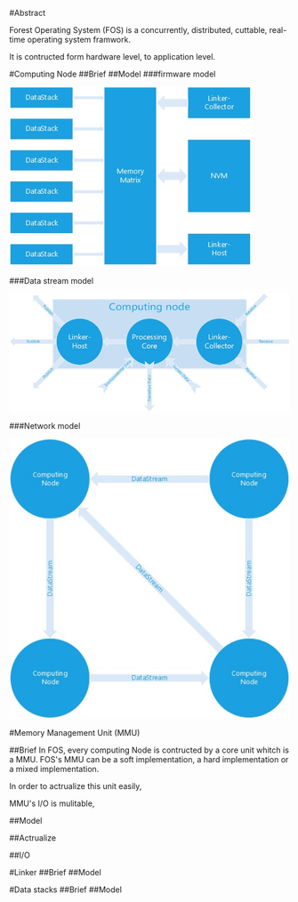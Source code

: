 #Abstract

Forest Operating System (FOS) is a concurrently, distributed, 
cuttable, real-time operating system framwork.

It is contructed form hardware level, to application level.

#Computing Node
##Brief
##Model
###firmware model

![](img/ComputingNode.jpg)

###Data stream model

![](img/ComputingNode2.jpg)

###Network model

![](img/ComputingNode3.jpg)

#Memory Management Unit (MMU)

##Brief
In FOS, every computing Node is contructed by a core unit whitch is a MMU.
FOS's MMU can be a soft implementation, 
a hard implementation or a mixed implementation.

In order to actrualize this unit easily, 

MMU's I/O is mulitable,

##Model

##Actrualize

##I/O

#Linker
##Brief
##Model

#Data stacks
##Brief
##Model